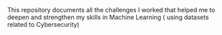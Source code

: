 This repository documents all the challenges I worked that helped me to deepen and strengthen my skills in Machine Learning ( using datasets related to Cybersecurity)
